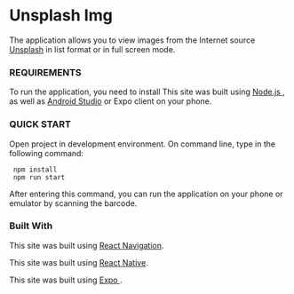 # Unsplash Img


The application allows you to view images from the Internet source
 [Unsplash](https://unsplash.com/)  in list format or in full screen mode.
### REQUIREMENTS
To run the application, you need to install This site was built using [Node.js ](https://nodejs.org/),
 as well as [Android Studio](https://developer.android.com/studio) or Expo client on your phone.

### QUICK START
Open project in development environment.
On command line, type in the following command:


```  
 npm install 
 npm run start
```


After entering this command, you can run the application on your phone or emulator by scanning the barcode.


### Built With

This site was built using [React Navigation](https://reactnavigation.org/).

This site was built using [React Native](https://facebook.github.io/react-native/).

This site was built using [Expo ](https://expo.io/).